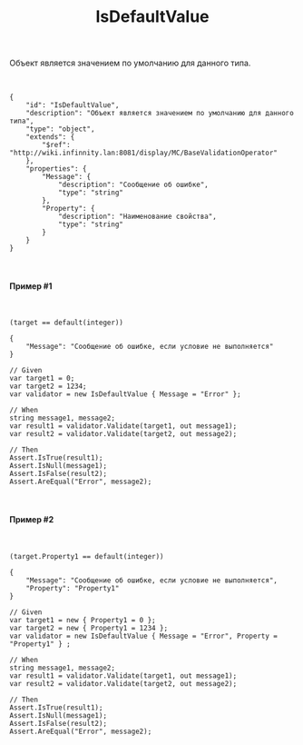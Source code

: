 ﻿---
layout: default
title: IsDefaultValue
position: 2
categories: 
tags: 
---

Объект является значением по умолчанию для данного типа.

 

```
{
	"id": "IsDefaultValue",
	"description": "Объект является значением по умолчанию для данного типа",
	"type": "object",
	"extends": {
		"$ref": "http://wiki.infinnity.lan:8081/display/MC/BaseValidationOperator"
	},
	"properties": {
		"Message": {
			"description": "Сообщение об ошибке",
			"type": "string"
		},
		"Property": {
			"description": "Наименование свойства",
			"type": "string"
		}
	}
}
```

   

#### Пример #1

 

```
(target == default(integer)) 
```

```
{
	"Message": "Сообщение об ошибке, если условие не выполняется"
}
```

```
// Given
var target1 = 0;
var target2 = 1234;
var validator = new IsDefaultValue { Message = "Error" };
 
// When
string message1, message2;
var result1 = validator.Validate(target1, out message1);
var result2 = validator.Validate(target2, out message2);
 
// Then
Assert.IsTrue(result1);
Assert.IsNull(message1);
Assert.IsFalse(result2);
Assert.AreEqual("Error", message2);
```

   

#### Пример #2

 

```
(target.Property1 == default(integer)) 
```

```
{
	"Message": "Сообщение об ошибке, если условие не выполняется",
	"Property": "Property1"
}
```

```
// Given
var target1 = new { Property1 = 0 };
var target2 = new { Property1 = 1234 };
var validator = new IsDefaultValue { Message = "Error", Property = "Property1" } ;
 
// When
string message1, message2;
var result1 = validator.Validate(target1, out message1);
var result2 = validator.Validate(target2, out message2);
 
// Then
Assert.IsTrue(result1);
Assert.IsNull(message1);
Assert.IsFalse(result2);
Assert.AreEqual("Error", message2);
```

 

 


